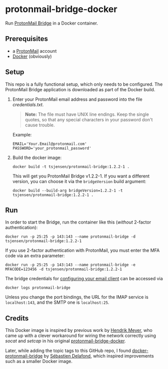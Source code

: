 # protonmail-bridge-docker

Run [ProtonMail Bridge](https://protonmail.com/bridge/) in a Docker container.

## Prerequisites

- a [ProtonMail](https://protonmail.com/) account
- [Docker](https://www.docker.com/) (obviously)

## Setup

This repo is a fully functional setup, which only needs to be configured. The ProtonMail Bridge application is
downloaded as part of the Docker build.

1. Enter your ProtonMail email address and password into the file *credentials.txt*.
   > **Note:** The file must have UNIX line endings. Keep the single quotes, so that any special characters in your
     password don't cause trouble.

   Example:
   
       EMAIL='Your.Email@protonmail.com'
       PASSWORD='your_protonmail_password'

2. Build the docker image:

       docker build -t tsjensen/protonmail-bridge:1.2.2-1 .

   This will get you ProtonMail Bridge v1.2.2-1. If you want a different version, you can choose it via the
   `bridgeVersion` build argument:

       docker build --build-arg bridgeVersion=1.2.2-1 -t tsjensen/protonmail-bridge:1.2.2-1 .

## Run

In order to start the Bridge, run the container like this (*without* 2-factor authentication):

    docker run -p 25:25 -p 143:143 --name protonmail-bridge -d tsjensen/protonmail-bridge:1.2.2-1

If you use 2-factor authentication with ProtonMail, you must enter the MFA code via an extra parameter:

    docker run -p 25:25 -p 143:143 --name protonmail-bridge -e MFACODE=123456 -d tsjensen/protonmail-bridge:1.2.2-1

The bridge credentials for [configuring your email client](https://protonmail.com/bridge/clients) can be accessed via

    docker logs protonmail-bridge

Unless you change the port bindings, the URL for the IMAP service is `localhost:143`, and the SMTP one is
`localhost:25`.


## Credits

This Docker image is inspired by previous work by [Hendrik Meyer](https://gitlab.com/T4cC0re), who came up with a
clever workaround for wiring the network correctly using *socat* and *setcap* in his original
[protonmail-bridge-docker](https://gitlab.com/T4cC0re/protonmail-bridge-docker).

Later, while adding the topic tags to this GitHub repo, I found
[docker-protonmail-bridge](https://github.com/sdelafond/docker-protonmail-bridge) by
[S&eacute;bastien Delafond](https://github.com/sdelafond), which inspired improvements such as a smaller Docker image.
